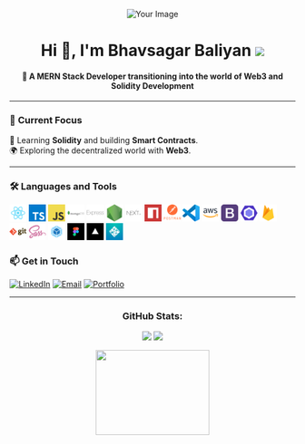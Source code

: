 <p align="center">
  <img src="https://i.pinimg.com/736x/98/86/06/988606a6071467a08b58e4ab155be6d1.jpg" alt="Your Image" width="500" />
</p>  

<h1 align="center">Hi 👋, I'm Bhavsagar Baliyan <img height="40" src="https://emoji.gg/assets/emoji/7333-parrotdance.gif"></h1> 


  <h4 align="center">🚀 A MERN Stack Developer transitioning into the world of Web3 and Solidity Development</h4>

---

### 🌟 **Current Focus**  
🎯 Learning **Solidity** and building **Smart Contracts**.  
🌍 Exploring the decentralized world with **Web3**.

---

### 🛠️ Languages and Tools

<code><img height="30" src="https://raw.githubusercontent.com/github/explore/80688e429a7d4ef2fca1e82350fe8e3517d3494d/topics/react/react.png"></code>
<code><img height="30" src="https://raw.githubusercontent.com/github/explore/80688e429a7d4ef2fca1e82350fe8e3517d3494d/topics/typescript/typescript.png"></code>
<code><img height="30" src="https://raw.githubusercontent.com/github/explore/80688e429a7d4ef2fca1e82350fe8e3517d3494d/topics/javascript/javascript.png"></code>
<code><img height="30" src="https://raw.githubusercontent.com/github/explore/80688e429a7d4ef2fca1e82350fe8e3517d3494d/topics/mongodb/mongodb.png"></code>
<code><img height="30" src="https://raw.githubusercontent.com/github/explore/80688e429a7d4ef2fca1e82350fe8e3517d3494d/topics/express/express.png"></code>
<code><img height="30" src="https://raw.githubusercontent.com/github/explore/80688e429a7d4ef2fca1e82350fe8e3517d3494d/topics/nodejs/nodejs.png"></code>
<code><img height="30" src="https://raw.githubusercontent.com/github/explore/main/topics/nextjs/nextjs.png"></code>
<code><img height="30" src="https://raw.githubusercontent.com/github/explore/80688e429a7d4ef2fca1e82350fe8e3517d3494d/topics/npm/npm.png"></code>
<code><img height="30" src="https://raw.githubusercontent.com/github/explore/main/topics/postman/postman.png"></code>
<code><img height="30" src="https://raw.githubusercontent.com/github/explore/main/topics/visual-studio-code/visual-studio-code.png"></code>
<code><img height="30" src="https://raw.githubusercontent.com/github/explore/80688e429a7d4ef2fca1e82350fe8e3517d3494d/topics/aws/aws.png"></code>
<code><img height="30" src="https://raw.githubusercontent.com/github/explore/80688e429a7d4ef2fca1e82350fe8e3517d3494d/topics/bootstrap/bootstrap.png"></code>
<code><img height="30" src="https://raw.githubusercontent.com/github/explore/80688e429a7d4ef2fca1e82350fe8e3517d3494d/topics/eslint/eslint.png"></code>
<code><img height="30" src="https://raw.githubusercontent.com/github/explore/80688e429a7d4ef2fca1e82350fe8e3517d3494d/topics/firebase/firebase.png"></code>
<code><img height="30" src="https://raw.githubusercontent.com/github/explore/80688e429a7d4ef2fca1e82350fe8e3517d3494d/topics/git/git.png"></code>
<code><img height="30" src="https://raw.githubusercontent.com/github/explore/80688e429a7d4ef2fca1e82350fe8e3517d3494d/topics/sass/sass.png"></code>
<code><img height="30" src="https://raw.githubusercontent.com/github/explore/80688e429a7d4ef2fca1e82350fe8e3517d3494d/topics/webpack/webpack.png"></code>
<code><img height="30" src="https://raw.githubusercontent.com/github/explore/main/topics/figma/figma.png"></code>
<code><img height="30" src="https://raw.githubusercontent.com/github/explore/main/topics/vercel/vercel.png"></code>
<code><img height="30" src="https://raw.githubusercontent.com/github/explore/main/topics/netlify/netlify.png"></code>

### 📫 **Get in Touch**  
[![LinkedIn](https://img.shields.io/badge/-LinkedIn-0A66C2?logo=linkedin&logoColor=white&style=for-the-badge)](https://linkedin.com/in/itsbhavsagar) [![Email](https://img.shields.io/badge/-Email-D14836?logo=gmail&logoColor=white&style=for-the-badge)](mailto:your.email@//.com) [![Portfolio](https://img.shields.io/badge/-Portfolio-000000?logo=github&logoColor=white&style=for-the-badge)](https:///////.com)

---

<h3 align="center">GitHub Stats:</h3>

<p align= "center">
  <img height= "150" src="https://github-readme-stats.vercel.app/api?username=itsbhavsagar&theme=dark&show_icons=true&include_all_commits=true" />
  <img height= "150" src="https://github-readme-stats.vercel.app/api/top-langs/?username=itsbhavsagar&theme=dark&langs_count=5&layout=compact&hide=yacc,c%2B%2B,gdscript,cmake,html,css,blade" />  
</p>

<p align="center">
<a href="https://linkedin.com/in/itsbhavsagar"><img align="center" width="200" height="150" src="https://i.pinimg.com/originals/8b/4e/92/8b4e9278b087d5d1caa271a0a4215221.gif?raw=true"></a>
</p>
